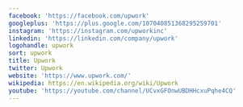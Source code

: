 ```yaml
---
facebook: 'https://facebook.com/upwork'
googleplus: 'https://plus.google.com/107040851368295259701'
instagram: 'https://instagram.com/upworkinc'
linkedin: 'https://linkedin.com/company/upwork'
logohandle: upwork
sort: upwork
title: Upwork
twitter: Upwork
website: 'https://www.upwork.com/'
wikipedia: https://en.wikipedia.org/wiki/Upwork
youtube: 'https://youtube.com/channel/UCvxGFOnwUBDHHcxuPqhe4CQ'
---
```


